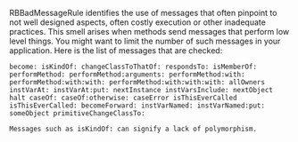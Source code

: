 RBBadMessageRule identifies the use of messages that often pinpoint to not well designed aspects, often costly execution or other inadequate practices. This smell arises when methods send messages that perform low level things. You might want to limit the number of such messages in your application. 
	Here is the list of messages that are checked:
	
	become: isKindOf: changeClassToThatOf: respondsTo: isMemberOf: performMethod: performMethod:arguments: performMethod:with: performMethod:with:with: performMethod:with:with:with: allOwners instVarAt: instVarAt:put: nextInstance instVarsInclude: nextObject halt caseOf: caseOf:otherwise: caseError isThisEverCalled isThisEverCalled: becomeForward: instVarNamed: instVarNamed:put:  someObject primitiveChangeClassTo: 
	
	Messages such as isKindOf: can signify a lack of polymorphism. 
